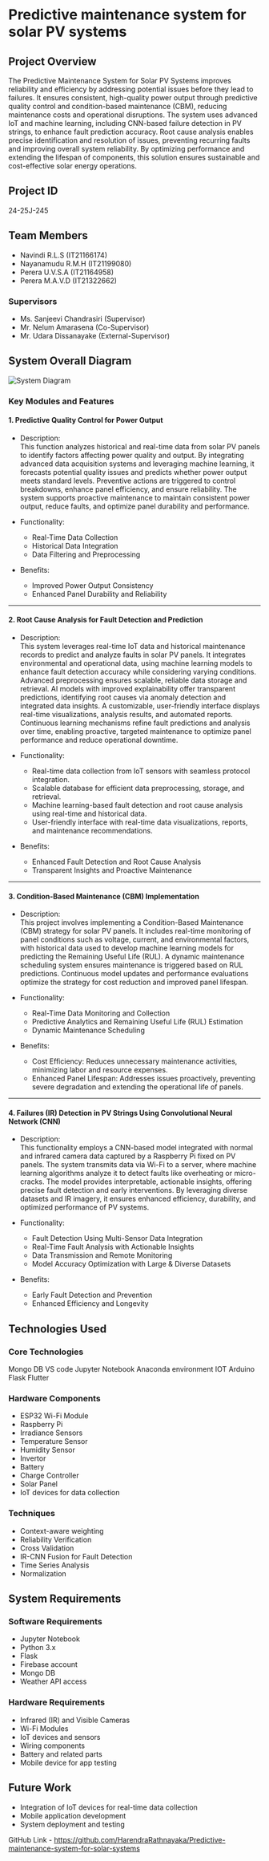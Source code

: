 # Predictive maintenance system for solar PV systems

## Project Overview
The Predictive Maintenance System for Solar PV Systems improves reliability and efficiency by addressing potential issues before they lead to failures. It ensures consistent, high-quality power output through predictive quality control and condition-based maintenance (CBM), reducing maintenance costs and operational disruptions. The system uses advanced IoT and machine learning, including CNN-based failure detection in PV strings, to enhance fault prediction accuracy. Root cause analysis enables precise identification and resolution of issues, preventing recurring faults and improving overall system reliability. By optimizing performance and extending the lifespan of components, this solution ensures sustainable and cost-effective solar energy operations.

## Project ID
24-25J-245

## Team Members
- Navindi R.L.S (IT21166174)
- Nayanamudu R.M.H (IT21199080)
- Perera U.V.S.A (IT21164958)
- Perera M.A.V.D (IT21322662)

### Supervisors
- Ms. Sanjeevi Chandrasiri (Supervisor)
- Mr. Nelum Amarasena (Co-Supervisor)
- Mr. Udara Dissanayake (External-Supervisor)

## System Overall Diagram

![System Diagram](diagram.png)

### Key Modules and Features

#### 1. Predictive Quality Control for Power Output
- Description:  
  This function analyzes historical and real-time data from solar PV panels to identify factors affecting power quality and output. By integrating advanced data acquisition systems and leveraging machine learning, it forecasts potential quality issues and predicts whether power output meets standard levels. Preventive actions are triggered to control breakdowns, enhance panel efficiency, and ensure reliability. The system supports proactive maintenance to maintain consistent power output, reduce faults, and optimize panel durability and performance.

- Functionality:  
  - Real-Time Data Collection  
  - Historical Data Integration  
  - Data Filtering and Preprocessing  

- Benefits:  
  - Improved Power Output Consistency  
  - Enhanced Panel Durability and Reliability  

---

#### 2. Root Cause Analysis for Fault Detection and Prediction
- Description:  
  This system leverages real-time IoT data and historical maintenance records to predict and analyze faults in solar PV panels. It integrates environmental and operational data, using machine learning models to enhance fault detection accuracy while considering varying conditions. Advanced preprocessing ensures scalable, reliable data storage and retrieval. AI models with improved explainability offer transparent predictions, identifying root causes via anomaly detection and integrated data insights. A customizable, user-friendly interface displays real-time visualizations, analysis results, and automated reports. Continuous learning mechanisms refine fault predictions and analysis over time, enabling proactive, targeted maintenance to optimize panel performance and reduce operational downtime.

- Functionality:  
  - Real-time data collection from IoT sensors with seamless protocol integration.  
  - Scalable database for efficient data preprocessing, storage, and retrieval.  
  - Machine learning-based fault detection and root cause analysis using real-time and historical data.  
  - User-friendly interface with real-time data visualizations, reports, and maintenance recommendations.  

- Benefits:  
  - Enhanced Fault Detection and Root Cause Analysis  
  - Transparent Insights and Proactive Maintenance  

---

#### 3. Condition-Based Maintenance (CBM) Implementation
- Description:  
  This project involves implementing a Condition-Based Maintenance (CBM) strategy for solar PV panels. It includes real-time monitoring of panel conditions such as voltage, current, and environmental factors, with historical data used to develop machine learning models for predicting the Remaining Useful Life (RUL). A dynamic maintenance scheduling system ensures maintenance is triggered based on RUL predictions. Continuous model updates and performance evaluations optimize the strategy for cost reduction and improved panel lifespan.

- Functionality:  
  - Real-Time Data Monitoring and Collection  
  - Predictive Analytics and Remaining Useful Life (RUL) Estimation  
  - Dynamic Maintenance Scheduling  

- Benefits:  
  - Cost Efficiency: Reduces unnecessary maintenance activities, minimizing labor and resource expenses.  
  - Enhanced Panel Lifespan: Addresses issues proactively, preventing severe degradation and extending the operational life of panels.  

---

#### 4. Failures (IR) Detection in PV Strings Using Convolutional Neural Network (CNN)
- Description:  
  This functionality employs a CNN-based model integrated with normal and infrared camera data captured by a Raspberry Pi fixed on PV panels. The system transmits data via Wi-Fi to a server, where machine learning algorithms analyze it to detect faults like overheating or micro-cracks. The model provides interpretable, actionable insights, offering precise fault detection and early interventions. By leveraging diverse datasets and IR imagery, it ensures enhanced efficiency, durability, and optimized performance of PV systems.

- Functionality:  
  - Fault Detection Using Multi-Sensor Data Integration  
  - Real-Time Fault Analysis with Actionable Insights  
  - Data Transmission and Remote Monitoring  
  - Model Accuracy Optimization with Large & Diverse Datasets  

- Benefits:  
  - Early Fault Detection and Prevention  
  - Enhanced Efficiency and Longevity  

## Technologies Used
### Core Technologies
Mongo DB
VS code
Jupyter Notebook
Anaconda environment
IOT
Arduino
Flask
Flutter

### Hardware Components
- ESP32 Wi-Fi Module
- Raspberry Pi
- Irradiance Sensors
- Temperature Sensor
- Humidity Sensor
- Invertor
- Battery
- Charge Controller
- Solar Panel
- IoT devices for data collection

### Techniques
- Context-aware weighting 
- Reliability Verification
- Cross Validation
- IR-CNN Fusion for Fault Detection
- Time Series Analysis
- Normalization

## System Requirements
### Software Requirements
- Jupyter Notebook
- Python 3.x
- Flask
- Firebase account
- Mongo DB
- Weather API access

### Hardware Requirements
- Infrared (IR) and Visible Cameras
- Wi-Fi Modules
- IoT devices and sensors
- Wiring components
- Battery and related parts
- Mobile device for app testing

## Future Work
- Integration of IoT devices for real-time data collection
- Mobile application development
- System deployment and testing

GitHub Link - https://github.com/HarendraRathnayaka/Predictive-maintenance-system-for-solar-systems
